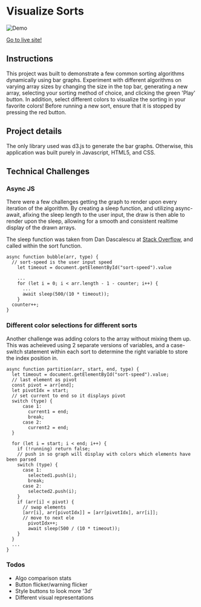 # Visualize Sorts

![Demo](https://github.com/Chubbibanana/sort-visualizer/blob/main/assets/demosort.gif)

[Go to live site!](https://chubbibanana.github.io/sort-visualizer/)

## Instructions

This project was built to demonstrate a few common sorting algorithms dynamically using bar graphs. Experiment with different algorithms on varying array sizes by changing the size in the top bar, generating a new array, selecting your sorting method of choice, and clicking the green 'Play' button. In addition, select different colors to visualize the sorting in your favorite colors! Before running a new sort, ensure that it is stopped by pressing the red button.

## Project details

The only library used was d3.js to generate the bar graphs. Otherwise, this application was built purely in Javascript, HTML5, and CSS.

## Technical Challenges

### Async JS
There were a few challenges getting the graph to render upon every iteration of the algorithm. By creating a sleep function, and utilizing async-await, afixing the sleep length to the user input, the draw is then able to render  upon the sleep, allowing for a smooth and consistent realtime display of the drawn arrays. 

The sleep function was taken from Dan Dascalescu at [Stack Overflow](https://stackoverflow.com/questions/951021/what-is-the-javascript-version-of-sleep), and called within the sort function.
``` 
async function bubble(arr, type) {
  // sort-speed is the user input speed
    let timeout = document.getElementById("sort-speed").value

    ...
    for (let i = 0; i < arr.length - 1 - counter; i++) {
      ...
      await sleep(500/(10 * timeout));
    }
  counter++;
}
```



### Different color selections for different sorts

Another challenge was adding colors to the array without mixing them up. This was acheieved using 2 separate versions of variables, and a case-switch statement within each sort to determine the right variable to store the index position in.

```
async function partition(arr, start, end, type) {
  let timeout = document.getElementById("sort-speed").value;
  // last element as pivot
  const pivot = arr[end];
  let pivotIdx = start;
  // set current to end so it displays pivot
  switch (type) {
      case 1:
        current1 = end;
        break;
      case 2:
        current2 = end;
  }
  
  for (let i = start; i < end; i++) {
    if (!running) return false;
    // push in so graph will display with colors which elements have been parsed
    switch (type) {
      case 1:
        selected1.push(i);
        break;
      case 2:
        selected2.push(i);
    }
    if (arr[i] < pivot) {
      // swap elements
      [arr[i], arr[pivotIdx]] = [arr[pivotIdx], arr[i]];
      // move to next ele
        pivotIdx++;
        await sleep(500 / (10 * timeout));
    }
  }
  ...
}
```

### Todos

* Algo comparison stats
* Button flicker/warning flicker
* Style buttons to look more '3d'
* Different visual representations
